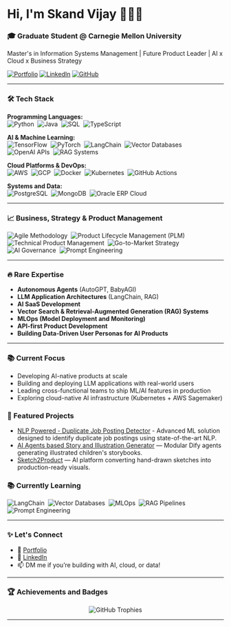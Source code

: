 # Hi, I'm Skand Vijay 👨🏻‍💻

### 🎓 Graduate Student @ Carnegie Mellon University  
Master's in Information Systems Management | Future Product Leader | AI x Cloud x Business Strategy

[![Portfolio](https://img.shields.io/badge/-Portfolio-000?style=flat&logo=firefox&logoColor=white)](https://skandvijay.me)
[![LinkedIn](https://img.shields.io/badge/-LinkedIn-0A66C2?style=flat&logo=linkedin&logoColor=white)](https://www.linkedin.com/in/skandvijay/)
[![GitHub](https://img.shields.io/badge/-GitHub-181717?style=flat&logo=github&logoColor=white)](https://github.com/skandvj)

---

### 🛠️ Tech Stack

**Programming Languages:**  
![Python](https://img.shields.io/badge/-Python-05122A?style=flat&logo=python)&nbsp;
![Java](https://img.shields.io/badge/-Java-05122A?style=flat&logo=java)&nbsp;
![SQL](https://img.shields.io/badge/-SQL-05122A?style=flat&logo=postgresql)&nbsp;
![TypeScript](https://img.shields.io/badge/-TypeScript-05122A?style=flat&logo=typescript)&nbsp; <!-- Rare for backend PMs -->

**AI & Machine Learning:**  
![TensorFlow](https://img.shields.io/badge/-TensorFlow-05122A?style=flat&logo=tensorflow)&nbsp;
![PyTorch](https://img.shields.io/badge/-PyTorch-05122A?style=flat&logo=pytorch)&nbsp;
![LangChain](https://img.shields.io/badge/-LangChain-05122A?style=flat)&nbsp; <!-- Rare and trending for LLM apps -->
![Vector Databases](https://img.shields.io/badge/-Vector%20Databases-05122A?style=flat)&nbsp; <!-- Rare (RAG systems) -->
![OpenAI APIs](https://img.shields.io/badge/-OpenAI%20APIs-05122A?style=flat)&nbsp;
![RAG Systems](https://img.shields.io/badge/-RAG%20Systems-05122A?style=flat)&nbsp;

**Cloud Platforms & DevOps:**  
![AWS](https://img.shields.io/badge/-AWS-05122A?style=flat&logo=amazon-aws)&nbsp;
![GCP](https://img.shields.io/badge/-GCP-05122A?style=flat&logo=google-cloud)&nbsp;
![Docker](https://img.shields.io/badge/-Docker-05122A?style=flat&logo=docker)&nbsp;
![Kubernetes](https://img.shields.io/badge/-Kubernetes-05122A?style=flat&logo=kubernetes)&nbsp; <!-- Rare if PMs know K8s -->
![GitHub Actions](https://img.shields.io/badge/-GitHub%20Actions-05122A?style=flat&logo=github-actions)&nbsp;

**Systems and Data:**  
![PostgreSQL](https://img.shields.io/badge/-PostgreSQL-05122A?style=flat&logo=postgresql)&nbsp;
![MongoDB](https://img.shields.io/badge/-MongoDB-05122A?style=flat&logo=mongodb)&nbsp;
![Oracle ERP Cloud](https://img.shields.io/badge/-Oracle%20ERP%20Cloud-05122A?style=flat&logo=oracle)&nbsp;

---

### 📈 Business, Strategy & Product Management

![Agile Methodology](https://img.shields.io/badge/-Agile-05122A?style=flat)&nbsp;
![Product Lifecycle Management (PLM)](https://img.shields.io/badge/-Product%20Lifecycle%20Management-05122A?style=flat)&nbsp;
![Technical Product Management](https://img.shields.io/badge/-Technical%20Product%20Management-05122A?style=flat)&nbsp; <!-- Very high demand -->
![Go-to-Market Strategy](https://img.shields.io/badge/-Go--to--Market%20Strategy-05122A?style=flat)&nbsp;
![AI Governance](https://img.shields.io/badge/-AI%20Governance-05122A?style=flat)&nbsp; <!-- Rare skill -->
![Prompt Engineering](https://img.shields.io/badge/-Prompt%20Engineering-05122A?style=flat)&nbsp; <!-- Rare + booming -->

---

### 🔥 Rare Expertise

- **Autonomous Agents** (AutoGPT, BabyAGI)
- **LLM Application Architectures** (LangChain, RAG)
- **AI SaaS Development**
- **Vector Search & Retrieval-Augmented Generation (RAG) Systems**
- **MLOps (Model Deployment and Monitoring)**
- **API-first Product Development**
- **Building Data-Driven User Personas for AI Products**

---

### 📚 Current Focus

- Developing AI-native products at scale
- Building and deploying LLM applications with real-world users
- Leading cross-functional teams to ship ML/AI features in production
- Exploring cloud-native AI infrastructure (Kubernetes + AWS Sagemaker)


### 🌟 Featured Projects

- [NLP Powered - Duplicate Job Posting Detector](https://github.com/skandvj/duplicate-job-posting-detection) - Advanced ML solution designed to identify duplicate job postings using state-of-the-art NLP.
- [AI Agents based Story and Illustration Generator](https://github.com/skandvj/AI-Agents-for-Illustrations-and-Story-Generation) — Modular Dify agents generating illustrated children's storybooks.
- [Sketch2Product](https://github.com/skandvj/SketchAI--Creates-Sketches-into-Product-Ready-Images) — AI platform converting hand-drawn sketches into production-ready visuals.


### 📚 Currently Learning

![LangChain](https://img.shields.io/badge/-LangChain-05122A?style=flat)&nbsp;
![Vector Databases](https://img.shields.io/badge/-Vector%20Databases-05122A?style=flat)&nbsp;
![MLOps](https://img.shields.io/badge/-MLOps-05122A?style=flat)&nbsp;
![RAG Pipelines](https://img.shields.io/badge/-RAG%20Pipelines-05122A?style=flat)&nbsp;
![Prompt Engineering](https://img.shields.io/badge/-Prompt%20Engineering-05122A?style=flat)

---


### ✨ Let's Connect

- 🚀 [Portfolio](https://skandvijay.me)
- 💼 [LinkedIn](https://www.linkedin.com/in/skandvijay/)
- 📫 DM me if you’re building with AI, cloud, or data!

---
### 🏆 Achievements and Badges

<p align="center">
  <img src="https://github-profile-trophy.vercel.app/?username=skandvj&theme=algolia&no-frame=true&no-bg=true&margin-w=4" alt="GitHub Trophies" />
</p>

---
